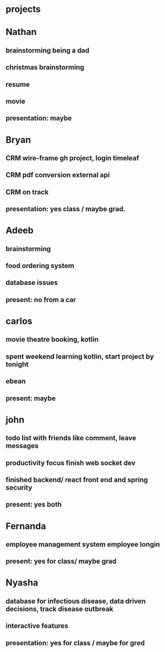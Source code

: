 # projects


# Nathan 
## brainstorming being a dad
## christmas brainstorming
## resume 
## movie
## presentation: maybe

# Bryan
## CRM wire-frame gh project, login timeleaf
## CRM pdf conversion external api 
## CRM on track
## presentation: yes class / maybe grad.

# Adeeb 
## brainstorming
## food ordering system
## database issues
## present: no from a car

# carlos
## movie theatre booking, kotlin
## spent weekend learning kotlin, start project by tonight
## ebean 
## present: maybe

# john
## todo list with friends like comment, leave messages
## productivity focus finish web socket dev
## finished backend/ react front end and spring security
## present: yes both 

# Fernanda
## employee management system employee longin
## present: yes for class/ maybe grad

# Nyasha
## database for infectious disease, data driven decisions, track disease outbreak
## interactive features 
## presentation: yes for class / maybe for gred